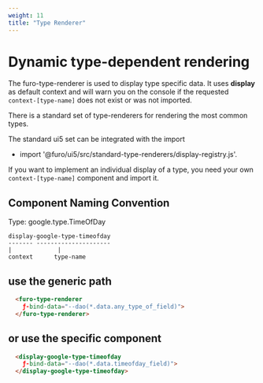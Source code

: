 ```yaml
---
weight: 11
title: "Type Renderer"
---
```


# Dynamic type-dependent rendering
The furo-type-renderer is used to display type specific data. It uses **display** as default context and will warn you
on the console if the requested `context-[type-name]` does not exist or was not imported.

There is a standard set of type-renderers for rendering the most common types.

The standard ui5 set can be integrated with the import
- import '@furo/ui5/src/standard-type-renderers/display-registry.js'.

If you want to implement an individual display of a type, you need your own `context-[type-name]` component and import it.

## Component Naming Convention

Type: google.type.TimeOfDay

```
display-google-type-timeofday
------- ---------------------
|             |
context      type-name
```


## use the generic path
```html
  <furo-type-renderer 
    ƒ-bind-data="--dao(*.data.any_type_of_field)">
  </furo-type-renderer>
```

## or use the specific component
```html
  <display-google-type-timeofday 
    ƒ-bind-data="--dao(*.data.timeofday_field)">
  </display-google-type-timeofday>
```


